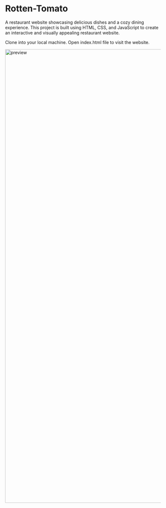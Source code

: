 # Rotten-Tomato
 A restaurant website showcasing delicious dishes and a cozy dining experience. This project is built using HTML, CSS, and JavaScript to create an interactive and visually appealing restaurant website.


Clone into your local machine.
Open index.html file to visit the website.

<img width="1470" alt="preview" src="https://github.com/Aditya-Athiratha/Rotten-Tomato/assets/76585088/03c13cd5-6493-4b07-8e8d-4692d6289bc3">
